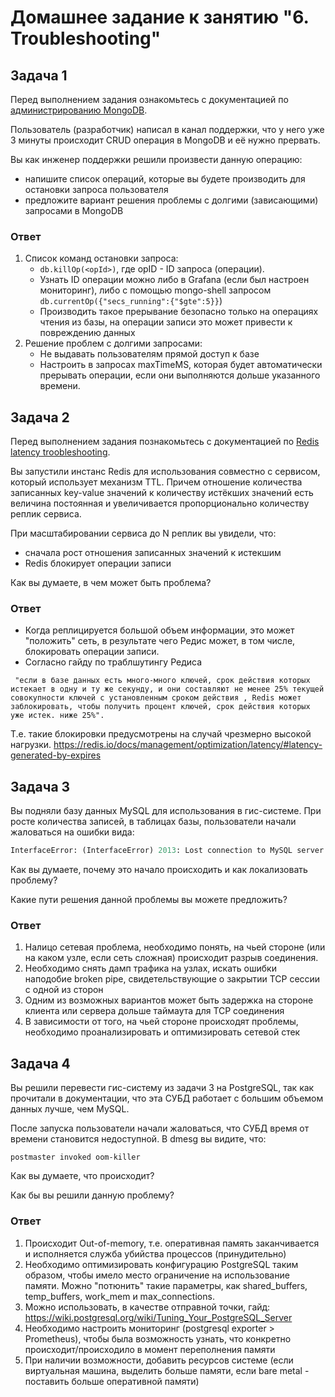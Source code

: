 # Домашнее задание к занятию "6. Troubleshooting"

## Задача 1

Перед выполнением задания ознакомьтесь с документацией по [администрированию MongoDB](https://docs.mongodb.com/manual/administration/).

Пользователь (разработчик) написал в канал поддержки, что у него уже 3 минуты происходит CRUD операция в MongoDB и её 
нужно прервать. 

Вы как инженер поддержки решили произвести данную операцию:
- напишите список операций, которые вы будете производить для остановки запроса пользователя
- предложите вариант решения проблемы с долгими (зависающими) запросами в MongoDB

### Ответ

1. Список команд остановки запроса:
    * `db.killOp(<opId>)`, где opID - ID запроса (операции).
    * Узнать ID операции можно либо в Grafana (если был настроен мониторинг), либо с помощью mongo-shell запросом `db.currentOp({"secs_running":{"$gte":5}}`)
    * Производить такое прерывание безопасно только на операциях чтения из базы, на операции записи это может привести к повреждению данных
2. Решение проблем с долгими запросами:
    * Не выдавать пользователям прямой доступ к базе
    * Настроить в запросах maxTimeMS, которая будет автоматически прерывать операции, если они выполняются дольше указанного времени.

## Задача 2

Перед выполнением задания познакомьтесь с документацией по [Redis latency troobleshooting](https://redis.io/topics/latency).

Вы запустили инстанс Redis для использования совместно с сервисом, который использует механизм TTL. 
Причем отношение количества записанных key-value значений к количеству истёкших значений есть величина постоянная и
увеличивается пропорционально количеству реплик сервиса. 

При масштабировании сервиса до N реплик вы увидели, что:
- сначала рост отношения записанных значений к истекшим
- Redis блокирует операции записи

Как вы думаете, в чем может быть проблема?

### Ответ

* Когда реплицируется большой объем информации, это может "положить" сеть, в результате чего Редис может, в том числе, блокировать операции записи.
* Согласно гайду по траблшутингу Редиса


```
 "если в базе данных есть много-много ключей, срок действия которых истекает в одну и ту же секунду, и они составляют не менее 25% текущей совокупности ключей с установленным сроком действия , Redis может заблокировать, чтобы получить процент ключей, срок действия которых уже истек. ниже 25%". 
```

Т.е. такие блокировки предусмотрены на случай чрезмерно высокой нагрузки. 
https://redis.io/docs/management/optimization/latency/#latency-generated-by-expires

 
## Задача 3

Вы подняли базу данных MySQL для использования в гис-системе. При росте количества записей, в таблицах базы,
пользователи начали жаловаться на ошибки вида:
```python
InterfaceError: (InterfaceError) 2013: Lost connection to MySQL server during query u'SELECT..... '
```

Как вы думаете, почему это начало происходить и как локализовать проблему?

Какие пути решения данной проблемы вы можете предложить?

### Ответ

1. Налицо сетевая проблема, необходимо понять, на чьей стороне (или на каком узле, если сеть сложная) происходит разрыв соединения.
2. Необходимо снять дамп трафика на узлах, искать ошибки наподобие broken pipe, свидетельствующие о закрытии TCP сессии с одной из сторон
3. Одним из возможных вариантов может быть задержка на стороне клиента или сервера дольше таймаута для TCP соединения
4. В зависимости от того, на чьей стороне происходят проблемы, необходимо проанализировать и оптимизировать сетевой стек

## Задача 4


Вы решили перевести гис-систему из задачи 3 на PostgreSQL, так как прочитали в документации, что эта СУБД работает с 
большим объемом данных лучше, чем MySQL.

После запуска пользователи начали жаловаться, что СУБД время от времени становится недоступной. В dmesg вы видите, что:

`postmaster invoked oom-killer`

Как вы думаете, что происходит?

Как бы вы решили данную проблему?

### Ответ

1. Происходит Out-of-memory, т.е. оперативная память заканчивается и исполняется служба убийства процессов (принудительно)
2. Необходимо оптимизировать конфигурацию PostgreSQL таким образом, чтобы имело место ограничение на использование памяти. Можно "потюнить" такие параметры, как shared_buffers, temp_buffers, work_mem и max_connections.
3. Можно использовать, в качестве отправной точки, гайд: https://wiki.postgresql.org/wiki/Tuning_Your_PostgreSQL_Server
4. Необходимо настроить мониторинг (postgresql exporter > Prometheus), чтобы была возможность узнать, что конкретно происходит/происходило в момент переполнения памяти
5. При наличии возможности, добавить ресурсов системе (если виртуальная машина, выделить больше памяти, если bare metal - поставить больше оперативной памяти)